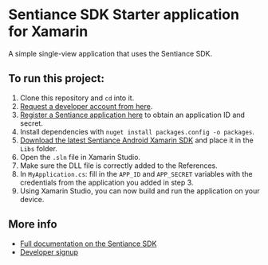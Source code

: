 # Sentiance SDK Starter application for Xamarin
A simple single-view application that uses the Sentiance SDK.

## To run this project:
1. Clone this repository and `cd` into it.
2. [Request a developer account from here](https://developers.sentiance.com/).
3. [Register a Sentiance application here](https://developers.sentiance.com/apps) to obtain an application ID and secret.
4. Install dependencies with `nuget install packages.config -o packages`.
5. [Download the latest Sentiance Android Xamarin SDK](https://betadoc.sentiance.com/sdk/appendix/xamarin) and place it in the `Libs` folder.
6. Open the `.sln` file in Xamarin Studio.
7. Make sure the DLL file is correctly added to the References.
8. In `MyApplication.cs`: fill in the `APP_ID` and `APP_SECRET` variables with the credentials from the application you added in step 3.
9. Using Xamarin Studio, you can now build and run the application on your device.


## More info
- [Full documentation on the Sentiance SDK](https://developers.sentiance.com/docs)
- [Developer signup](https://developers.sentiance.com/)
